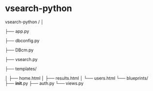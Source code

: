 # vsearch-python

vsearch-python /
│

├── app.py

├── dbconfig.py

├── DBcm.py

├── vsearch.py

├── templates/

│   ├── home.html
│   ├── results.html
│   └── users.html
└── blueprints/
    ├── __init__.py
    ├── auth.py
    └── views.py

